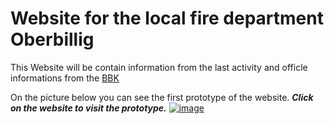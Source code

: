 # Website for the local fire department Oberbillig

This Website will be contain information from the last activity and officle informations from the [BBK](https://www.bbk.bund.de/)

On the picture below you can see the first prototype of the website. _**Click on the website to visit the prototype.**_
[![image](https://github.com/FelixSchick/FFW-OG/assets/79106367/9b1830b9-daa4-4789-a915-0b4c1def08bd)](https://test.feuerwehr-oberbillig.de/)

